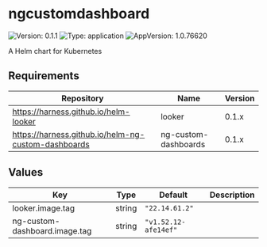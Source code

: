 # ngcustomdashboard

![Version: 0.1.1](https://img.shields.io/badge/Version-0.1.1-informational?style=flat-square) ![Type: application](https://img.shields.io/badge/Type-application-informational?style=flat-square) ![AppVersion: 1.0.76620](https://img.shields.io/badge/AppVersion-1.0.76620-informational?style=flat-square)

A Helm chart for Kubernetes

## Requirements

| Repository | Name | Version |
|------------|------|---------|
| https://harness.github.io/helm-looker | looker | 0.1.x |
| https://harness.github.io/helm-ng-custom-dashboards | ng-custom-dashboards | 0.1.x |

## Values

| Key | Type | Default | Description |
|-----|------|---------|-------------|
| looker.image.tag | string | `"22.14.61.2"` |  |
| ng-custom-dashboard.image.tag | string | `"v1.52.12-afe14ef"` |  |

